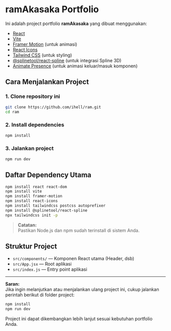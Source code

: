 # ramAkasaka Portfolio

Ini adalah project portfolio **ramAkasaka** yang dibuat menggunakan:

- [React](https://react.dev/)
- [Vite](https://vitejs.dev/)
- [Framer Motion](https://www.framer.com/motion/) (untuk animasi)
- [React Icons](https://react-icons.github.io/react-icons/)
- [Tailwind CSS](https://tailwindcss.com/) (untuk styling)
- [@splinetool/react-spline](https://www.npmjs.com/package/@splinetool/react-spline) (untuk integrasi Spline 3D)
- [Animate Presence](https://www.framer.com/motion/animate-presence/) (untuk animasi keluar/masuk komponen)

## Cara Menjalankan Project

### 1. Clone repository ini

```bash
git clone https://github.com/ihell/ram.git
cd ram
```

### 2. Install dependencies

```bash
npm install
```

### 3. Jalankan project

```bash
npm run dev
```

## Daftar Dependency Utama

```bash
npm install react react-dom
npm install vite
npm install framer-motion
npm install react-icons
npm install tailwindcss postcss autoprefixer
npm install @splinetool/react-spline
npx tailwindcss init -p
```

> **Catatan:**  
> Pastikan Node.js dan npm sudah terinstall di sistem Anda.

## Struktur Project

- `src/components/` — Komponen React utama (Header, dsb)
- `src/App.jsx` — Root aplikasi
- `src/index.js` — Entry point aplikasi

---

**Saran:**  
Jika ingin melanjutkan atau menjalankan ulang project ini, cukup jalankan perintah berikut di folder project:

```bash
npm install
npm run dev
```

Project ini dapat dikembangkan lebih lanjut sesuai kebutuhan portfolio Anda.


